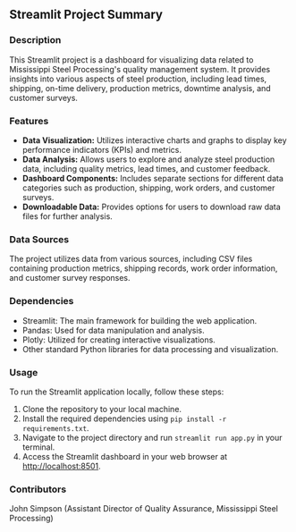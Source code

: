 <h2>Streamlit Project Summary</h2>

<h3>Description</h3>
<p>This Streamlit project is a dashboard for visualizing data related to Mississippi Steel Processing's quality management system. It provides insights into various aspects of steel production, including lead times, shipping, on-time delivery, production metrics, downtime analysis, and customer surveys.</p>

<h3>Features</h3>
<ul>
    <li><strong>Data Visualization:</strong> Utilizes interactive charts and graphs to display key performance indicators (KPIs) and metrics.</li>
    <li><strong>Data Analysis:</strong> Allows users to explore and analyze steel production data, including quality metrics, lead times, and customer feedback.</li>
    <li><strong>Dashboard Components:</strong> Includes separate sections for different data categories such as production, shipping, work orders, and customer surveys.</li>
    <li><strong>Downloadable Data:</strong> Provides options for users to download raw data files for further analysis.</li>
</ul>

<h3>Data Sources</h3>
<p>The project utilizes data from various sources, including CSV files containing production metrics, shipping records, work order information, and customer survey responses.</p>

<h3>Dependencies</h3>
<ul>
    <li>Streamlit: The main framework for building the web application.</li>
    <li>Pandas: Used for data manipulation and analysis.</li>
    <li>Plotly: Utilized for creating interactive visualizations.</li>
    <li>Other standard Python libraries for data processing and visualization.</li>
</ul>

<h3>Usage</h3>
<p>To run the Streamlit application locally, follow these steps:</p>
<ol>
    <li>Clone the repository to your local machine.</li>
    <li>Install the required dependencies using <code>pip install -r requirements.txt</code>.</li>
    <li>Navigate to the project directory and run <code>streamlit run app.py</code> in your terminal.</li>
    <li>Access the Streamlit dashboard in your web browser at <a href="http://localhost:8501">http://localhost:8501</a>.</li>
</ol>

<h3>Contributors</h3>
<p>John Simpson (Assistant Director of Quality Assurance, Mississippi Steel Processing)</p>
